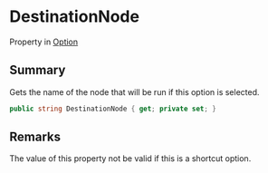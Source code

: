 # DestinationNode

Property in [Option](/api/csharp/yarn.optionset.option.md)

## Summary


Gets the name of the node that will be run if this option
is selected.


```csharp
public string DestinationNode { get; private set; }
```

## Remarks


The value of this property not be valid if this is a
shortcut option.


